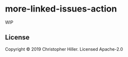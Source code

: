 # more-linked-issues-action

WIP

## License

Copyright © 2019 Christopher Hiller. Licensed Apache-2.0
